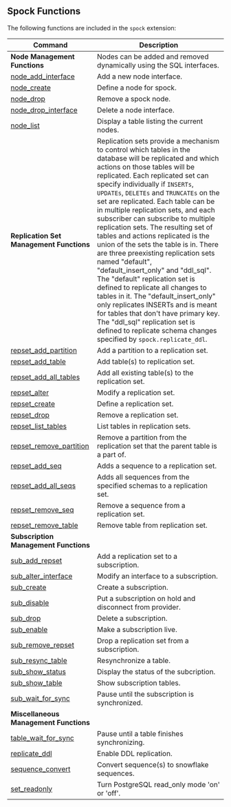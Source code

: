 ## Spock Functions

The following functions are included in the `spock` extension:

| Command  | Description |
|----------|-------------| 
| **Node Management Functions** | Nodes can be added and removed dynamically using the SQL interfaces.|
| [node_add_interface](functions/spock_node_add_interface.md) | Add a new node interface.
| [node_create](functions/spock_node_create.md) | Define a node for spock.
| [node_drop](functions/spock_node_drop.md) | Remove a spock node.
| [node_drop_interface](functions/spock_node_drop_interface.md) | Delete a node interface.
| [node_list](functions/spock_node_list.md) | Display a table listing the current nodes.
| **Replication Set Management Functions** | Replication sets provide a mechanism to control which tables in the database will be replicated and which actions on those tables will be replicated.  Each replicated set can specify individually if `INSERTs`, `UPDATEs`, `DELETEs` and `TRUNCATEs` on the set are replicated. Each table can be in multiple replication sets, and each subscriber can subscribe to multiple replication sets. The resulting set of tables and actions replicated is the union of the sets the table is in. There are three preexisting replication sets named "default", "default_insert_only" and "ddl_sql". The "default" replication set is defined to replicate all changes to tables in it. The "default_insert_only" only replicates INSERTs and is meant for tables that don't have primary key. The "ddl_sql" replication set is defined to replicate schema changes specified by `spock.replicate_ddl`.|
| [repset_add_partition](functions/spock_repset_add_partition.md) | Add a partition to a replication set.
| [repset_add_table](functions/spock_repset_add_table.md) | Add table(s) to replication set.
| [repset_add_all_tables](functions/spock_repset_add_all_tables.md) | Add all existing table(s) to the replication set.
| [repset_alter](functions/spock_repset_alter.md) | Modify a replication set.
| [repset_create](functions/spock_repset_create.md) | Define a replication set.
| [repset_drop](functions/spock_repset_drop.md) | Remove a replication set.
| [repset_list_tables](functions/spock_repset_list_tables.md) | List tables in replication sets.
| [repset_remove_partition](functions/spock_repset_remove_partition.md) | Remove a partition from the replication set that the parent table is a part of.
| [repset_add_seq](functions/spock_repset_add_seq.md) | Adds a sequence to a replication set.
| [repset_add_all_seqs](functions/spock_repset_add_all_seqs.md) | Adds all sequences from the specified schemas to a replication set.
| [repset_remove_seq](functions/spock_repset_remove_seq.md) | Remove a sequence from a replication set.
| [repset_remove_table](functions/spock_repset_remove_table.md) | Remove table from replication set.
| **Subscription Management Functions** | |
| [sub_add_repset](functions/spock_sub_add_repset.md) | Add a replication set to a subscription.
| [sub_alter_interface](functions/spock_sub_alter_interface.md) | Modify an interface to a subscription.
| [sub_create](functions/spock_sub_create.md) | Create a subscription.
| [sub_disable](functions/spock_sub_disable.md) | Put a subscription on hold and disconnect from provider.
| [sub_drop](functions/spock_sub_drop.md) | Delete a subscription.
| [sub_enable](functions/spock_sub_enable.md) | Make a subscription live.
| [sub_remove_repset](functions/spock_sub_remove_repset.md) | Drop a replication set from a subscription.
| [sub_resync_table](functions/spock_sub_resync_table.md) | Resynchronize a table.
| [sub_show_status](functions/spock_sub_show_status.md) | Display the status of the subcription.
| [sub_show_table](functions/spock_sub_show_table.md) | Show subscription tables.
| [sub_wait_for_sync](functions/spock_sub_wait_for_sync.md) | Pause until the subscription is synchronized.
| **Miscellaneous Management Functions** | |
| [table_wait_for_sync](functions/spock_table_wait_for_sync.md) | Pause until a table finishes synchronizing.
| [replicate_ddl](functions/spock_replicate_ddl.md) | Enable DDL replication.
| [sequence_convert](functions/spock_sequence_convert.md) | Convert sequence(s) to snowflake sequences. 
| [set_readonly](functions/spock_set_readonly.md) | Turn PostgreSQL read_only mode 'on' or 'off'.
